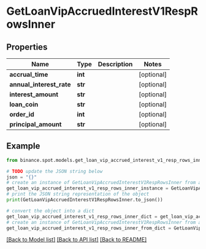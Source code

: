 # GetLoanVipAccruedInterestV1RespRowsInner


## Properties

Name | Type | Description | Notes
------------ | ------------- | ------------- | -------------
**accrual_time** | **int** |  | [optional] 
**annual_interest_rate** | **str** |  | [optional] 
**interest_amount** | **str** |  | [optional] 
**loan_coin** | **str** |  | [optional] 
**order_id** | **int** |  | [optional] 
**principal_amount** | **str** |  | [optional] 

## Example

```python
from binance.spot.models.get_loan_vip_accrued_interest_v1_resp_rows_inner import GetLoanVipAccruedInterestV1RespRowsInner

# TODO update the JSON string below
json = "{}"
# create an instance of GetLoanVipAccruedInterestV1RespRowsInner from a JSON string
get_loan_vip_accrued_interest_v1_resp_rows_inner_instance = GetLoanVipAccruedInterestV1RespRowsInner.from_json(json)
# print the JSON string representation of the object
print(GetLoanVipAccruedInterestV1RespRowsInner.to_json())

# convert the object into a dict
get_loan_vip_accrued_interest_v1_resp_rows_inner_dict = get_loan_vip_accrued_interest_v1_resp_rows_inner_instance.to_dict()
# create an instance of GetLoanVipAccruedInterestV1RespRowsInner from a dict
get_loan_vip_accrued_interest_v1_resp_rows_inner_from_dict = GetLoanVipAccruedInterestV1RespRowsInner.from_dict(get_loan_vip_accrued_interest_v1_resp_rows_inner_dict)
```
[[Back to Model list]](../README.md#documentation-for-models) [[Back to API list]](../README.md#documentation-for-api-endpoints) [[Back to README]](../README.md)



